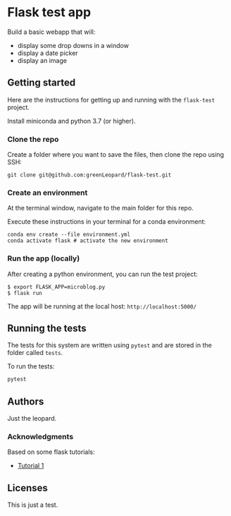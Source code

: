 # Flask test app

Build a basic webapp that will:
* display some drop downs in a window
* display a date picker
* display an image

## Getting started

Here are the instructions for getting up and running with the `flask-test` project.

Install miniconda and python 3.7 (or higher).

### Clone the repo 

Create a folder where you want to save the files, then clone the repo using SSH:

```
git clone git@github.com:greenLeopard/flask-test.git
```

### Create an environment

At the terminal window, navigate to the main folder for this repo.

Execute these instructions in your terminal for a conda environment:
```
conda env create --file environment.yml
conda activate flask # activate the new environment
```

### Run the app (locally)

After creating a python environment, you can run the test project:

```
$ export FLASK_APP=microblog.py
$ flask run
```

The app will be running at the local host:  `http://localhost:5000/`
## Running the tests

The tests for this system are written using `pytest` and are stored in the folder called `tests`.

To run the tests:
```python
pytest
```

## Authors

Just the leopard.

### Acknowledgments

Based on some flask tutorials:
 * [Tutorial 1](https://blog.miguelgrinberg.com/post/the-flask-mega-tutorial-part-i-hello-world)
 


## Licenses

This is just a test.